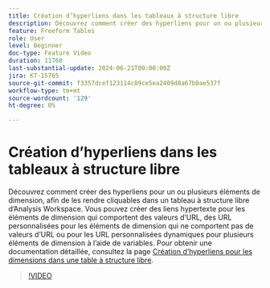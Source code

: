 ```yaml
---
title: Création d’hyperliens dans les tableaux à structure libre
description: Découvrez comment créer des hyperliens pour un ou plusieurs éléments de dimension, afin de les rendre cliquables dans un tableau à structure libre d’Analysis Workspace. Vous pouvez créer des liens hypertexte pour les éléments de dimension qui comportent des valeurs d’URL, des URL personnalisées pour les éléments de dimension qui ne comportent pas de valeurs d’URL ou pour les URL personnalisées dynamiques pour plusieurs éléments de dimension à l’aide de variables.
feature: Freeform Tables
role: User
level: Beginner
doc-type: Feature Video
duration: 11760
last-substantial-update: 2024-06-21T00:00:00Z
jira: KT-15765
source-git-commit: f3357dcef123114c89ce5ea2409d8a67b0ae537f
workflow-type: tm+mt
source-wordcount: '129'
ht-degree: 0%

---
```



# Création d’hyperliens dans les tableaux à structure libre

Découvrez comment créer des hyperliens pour un ou plusieurs éléments de dimension, afin de les rendre cliquables dans un tableau à structure libre d’Analysis Workspace. Vous pouvez créer des liens hypertexte pour les éléments de dimension qui comportent des valeurs d’URL, des URL personnalisées pour les éléments de dimension qui ne comportent pas de valeurs d’URL ou pour les URL personnalisées dynamiques pour plusieurs éléments de dimension à l’aide de variables. Pour obtenir une documentation détaillée, consultez la page [Création d’hyperliens pour les dimensions dans une table à structure libre](https://experienceleague.adobe.com/fr/docs/analytics/analyze/analysis-workspace/visualizations/freeform-table/freeform-table-hyperlinks).

>[!VIDEO](https://video.tv.adobe.com/v/3430411/?learn=on)
